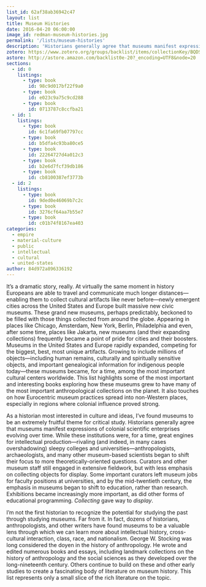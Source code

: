 ```yaml
---
list_id: 62af38ab36942c47
layout: list
title: Museum Histories
date: 2016-04-20 06:00:00
image_id: redman-museum-histories.jpg
permalink: '/lists/museum-histories'
description: 'Historians generally agree that museums manifest expressions of colonial scientific enterprises evolving over time. Growing to include millions of objects—including human remains and culturally and spiritually sensitive objects—civic museums in the United States and Europe by the mid-twentieth century had become, for a time, among the most important cultural centers worldwide. This list highlights books exploring how these museums grew to have many of the most important anthropological collections on the planet and how Eurocentric museum practices spread into non-Western places, especially in regions where colonial influence proved strong.'
zotero: https://www.zotero.org/groups/backlist/items/collectionKey/BQDSTVHQ
astore: http://astore.amazon.com/backlist0e-20?_encoding=UTF8&node=20
sections: 
  - id: 0
    listings:
      - type: book
        id: 98c9d017bf22f9a0
      - type: book
        id: e023c9a75c9cd288
      - type: book
        id: 0713787c8ccfba21
  - id: 1
    listings:
      - type: book
        id: 6c1fa69fb07797cc
      - type: book
        id: b5dfa4c93ba80ce5
      - type: book
        id: 22264727d4a012c3
      - type: book
        id: b2e6d7fcf39db186
      - type: book
        id: cb8100387ef3773b
  - id: 2
    listings:
      - type: book
        id: 9ded0e46069b7c2c
      - type: book
        id: 3276cf64aa7b55e7
      - type: book
        id: c01b74f8167ea403
categories:
  - empire
  - material-culture
  - public
  - intellectual
  - cultural
  - united-states
author: 84d972a896336192
---
```

It’s a dramatic story, really. At virtually the same moment in history Europeans are able to travel and communicate much longer distances—enabling them to collect cultural artifacts like never before—newly emergent cities across the United States and Europe built massive new civic museums. These grand new museums, perhaps predictably, beckoned to be filled with those things collected from around the globe. Appearing in places like Chicago, Amsterdam, New York, Berlin, Philadelphia and even, after some time, places like Jakarta, new museums (and their expanding collections) frequently became a point of pride for cities and their boosters. Museums in the United States and Europe rapidly expanded, competing for the biggest, best, most unique artifacts. Growing to include millions of objects—including human remains, culturally and spiritually sensitive objects, and important genealogical information for indigenous people today—these museums became, for a time, among the most important cultural centers worldwide. This list highlights some of the most important and interesting books exploring how these museums grew to have many of the most important anthropological collections on the planet. It also touches on how Eurocentric museum practices spread into non-Western places, especially in regions where colonial influence proved strong.

As a historian most interested in culture and ideas, I’ve found museums to be an extremely fruitful theme for critical study. Historians generally agree that museums manifest expressions of colonial scientific enterprises evolving over time. While these institutions were, for a time, great engines for intellectual production—rivaling (and indeed, in many cases overshadowing) sleepy colleges and universities—anthropologists, archaeologists, and many other museum-based scientists began to shift their focus to more theoretically-oriented questions. Curators and other museum staff still engaged in extensive fieldwork, but with less emphasis on collecting objects for display. Some important curators left museum jobs for faculty positions at universities, and by the mid-twentieth century, the emphasis in museums began to shift to education, rather than research. Exhibitions became increasingly more important, as did other forms of educational programming. _Collecting_ gave way to _display_. 

I’m not the first historian to recognize the potential for studying the past through studying museums. Far from it. In fact, dozens of historians, anthropologists, and other writers have found museums to be a valuable lens through which we can learn more about intellectual history, cross-cultural interaction, class, race, and nationalism. George W. Stocking was long considered the doyen in the history of anthropology. He wrote and edited numerous books and essays, including landmark collections on the history of anthropology and the social sciences as they developed over the long-nineteenth century. Others continue to build on these and other early studies to create a fascinating body of literature on museum history. This list represents only a small slice of the rich literature on the topic.